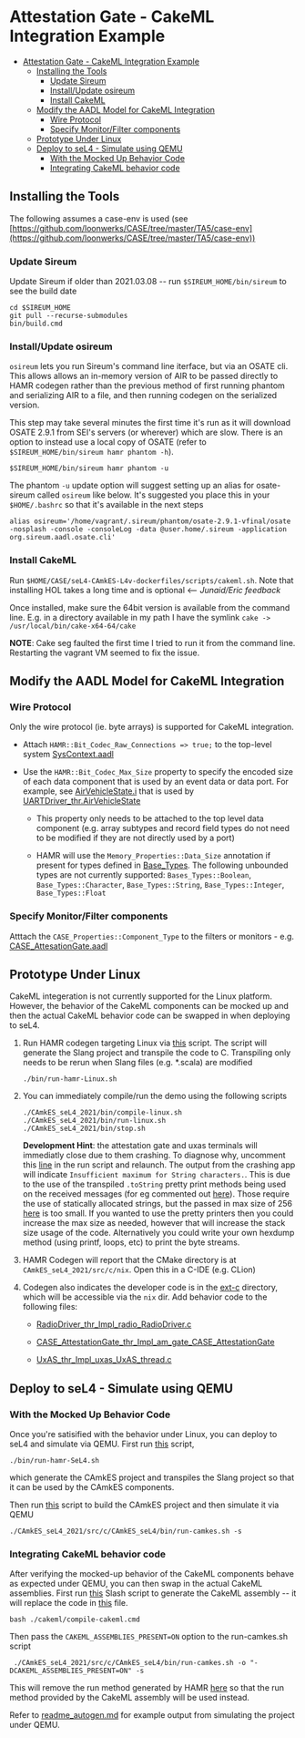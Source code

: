 # Attestation Gate - CakeML Integration Example

<!--ts-->
   * [Attestation Gate - CakeML Integration Example](#attestation-gate---cakeml-integration-example)
      * [Installing the Tools](#installing-the-tools)
         * [Update Sireum](#update-sireum)
         * [Install/Update osireum](#installupdate-osireum)
         * [Install CakeML](#install-cakeml)
      * [Modify the AADL Model for CakeML Integration](#modify-the-aadl-model-for-cakeml-integration)
         * [Wire Protocol](#wire-protocol)
         * [Specify Monitor/Filter components](#specify-monitorfilter-components)
      * [Prototype Under Linux](#prototype-under-linux)
      * [Deploy to seL4 - Simulate using QEMU](#deploy-to-sel4---simulate-using-qemu)
         * [With the Mocked Up Behavior Code](#with-the-mocked-up-behavior-code)
         * [Integrating CakeML behavior code](#integrating-cakeml-behavior-code)

<!-- Added by: vagrant, at: Tue 13 Apr 2021 09:51:17 PM UTC -->

<!--te-->

## Installing the Tools


The following assumes a case-env is used (see [https://github.com/loonwerks/CASE/tree/master/TA5/case-env](https://github.com/loonwerks/CASE/tree/master/TA5/case-env))

### Update Sireum

Update Sireum if older than 2021.03.08 -- run ``$SIREUM_HOME/bin/sireum`` to see the build date

```
cd $SIREUM_HOME
git pull --recurse-submodules
bin/build.cmd
```

### Install/Update osireum

``osireum`` lets you run Sireum's command line iterface, but via an OSATE cli.  This allows allows an in-memory version of AIR to be passed directly to HAMR codegen rather than the previous method of first running phantom and serializing AIR to a file, and then running codegen on the serialized version.

This step may take several minutes the first time it's run as it will download OSATE 2.9.1 from SEI's servers (or wherever) which are slow.
There is an option to instead use a local copy of OSATE (refer to ``$SIREUM_HOME/bin/sireum hamr phantom -h``).

```
$SIREUM_HOME/bin/sireum hamr phantom -u
```

The phantom ``-u`` update option will suggest setting up an alias for osate-sireum called ``osireum`` like below.
It's suggested you place this in your ``$HOME/.bashrc`` so that it's available in the next steps

```
alias osireum='/home/vagrant/.sireum/phantom/osate-2.9.1-vfinal/osate -nosplash -console -consoleLog -data @user.home/.sireum -application org.sireum.aadl.osate.cli'
```

### Install CakeML

Run ``$HOME/CASE/seL4-CAmkES-L4v-dockerfiles/scripts/cakeml.sh``.  Note that installing HOL takes a long time and is optional <-- *Junaid/Eric feedback*

Once installed, make sure the 64bit version is available from the command line.  E.g. in a directory available in my path I have the symlink ``cake -> /usr/local/bin/cake-x64-64/cake``

**NOTE**: Cake seg faulted the first time I tried to run it from the command line.  Restarting the vagrant VM seemed to fix the issue.

## Modify the AADL Model for CakeML Integration

### Wire Protocol
Only the wire protocol (ie. byte arrays) is supported for CakeML integration.

  - Attach ``HAMR::Bit_Codec_Raw_Connections => true;`` to the top-level system [SysContext.aadl](SysContext.aadl#L111)
  - Use the ``HAMR::Bit_Codec_Max_Size`` property to specify the encoded size of each data component that is used by an event data or data port.  For example, see [AirVehicleState.i](CMASI.aadl#L363) that is used by [UARTDriver_thr.AirVehicleState](SysContext.aadl#L59)

    - This property only needs to be attached to the top level data component (e.g. array subtypes and record field types do not need to be modified if they are not directly used by a port)

    - HAMR will use the ``Memory_Properties::Data_Size`` annotation if present for types defined in [Base_Types](https://github.com/osate/osate2/blob/master/core/org.osate.contribution.sei/resources/packages/Base_Types.aadl).  The following unbounded types are not currently supported: ``Bases_Types::Boolean``, ``Base_Types::Character``, ``Base_Types::String``, ``Base_Types::Integer``, ``Base_Types::Float``

### Specify Monitor/Filter components
Atttach the ``CASE_Properties::Component_Type`` to the filters or monitors - e.g. [CASE_AttesationGate.aadl](CASE_AttesationGate.aadl#L23)

## Prototype Under Linux

CakeML integeration is not currently supported for the Linux platform.  However, the behavior of the CakeML components can be mocked up and then the actual CakeML behavior code can be swapped in when deploying to seL4.

1. Run HAMR codegen targeting Linux via [this](bin/run-hamr-Linux.sh) script.  The script will generate the Slang project and transpile the code to C.  Transpiling only needs to be rerun when Slang files (e.g. *.scala) are modified
  
    ```./bin/run-hamr-Linux.sh```

1. You can immediately compile/run the demo using the following scripts
    ```
    ./CAmkES_seL4_2021/bin/compile-linux.sh
    ./CAmkES_seL4_2021/bin/run-linux.sh
    ./CAmkES_seL4_2021/bin/stop.sh
    ```

    **Development Hint**: the attestation gate and uxas terminals will immediatly close due to them crashing.  To diagnose why, uncomment this [line](CAmkES_seL4_2021/bin/run-linux.sh#L10) in the run script and relaunch.  The output from the crashing app will indicate ``Insufficient maximum for String characters.``.  This is due to the use of the transpiled ``.toString`` pretty print methods being used on the received messages (for eg commented out 
    [here](CAmkES_seL4_2021/src/c/ext-c/CASE_AttestationGate_thr_Impl_am_gate_CASE_AttestationGate/CASE_AttestationGate_thr_Impl_am_gate_CASE_AttestationGate.c#L94)).
    Those require the use of statically allocated strings, but the passed in max size of 256 [here](bin/run-hamr-Linux.sh#L30) is too small.  If you wanted to use the pretty printers then you could increase the max size as needed, however that will increase the stack size usage of the code.  Alternatively you could write your own hexdump method (using printf, loops, etc) to print the byte streams.


1. HAMR Codegen will report that the CMake directory is at ``CAmkES_seL4_2021/src/c/nix``.  Open this in a C-IDE (e.g. CLion)

1. Codegen also indicates the developer code is in the [ext-c](CAmkES_seL4_2021/src/c/ext-c) directory, which will be accessible via the ``nix`` dir.  Add behavior code to the following files:

    - [RadioDriver_thr_Impl_radio_RadioDriver.c](CAmkES_seL4_2021/src/c/ext-c/RadioDriver_thr_Impl_radio_RadioDriver/RadioDriver_thr_Impl_radio_RadioDriver.c)

    - [CASE_AttestationGate_thr_Impl_am_gate_CASE_AttestationGate](CAmkES_seL4_2021/src/c/ext-c/CASE_AttestationGate_thr_Impl_am_gate_CASE_AttestationGate/CASE_AttestationGate_thr_Impl_am_gate_CASE_AttestationGate.c)

    - [UxAS_thr_Impl_uxas_UxAS_thread.c](CAmkES_seL4_2021/src/c/ext-c/UxAS_thr_Impl_uxas_UxAS_thread/UxAS_thr_Impl_uxas_UxAS_thread.c)


## Deploy to seL4 - Simulate using QEMU

### With the Mocked Up Behavior Code
Once you're satisified with the behavior under Linux, you can deploy to seL4 and simulate via QEMU.  First run [this](bin/run-hamr-SeL4.sh) script,

```
./bin/run-hamr-SeL4.sh
```

which generate the CAmkES project and transpiles the Slang project so that it can be used by the CAmkES components.

Then run [this](CAmkES_seL4_2021/src/c/CAmkES_seL4/bin/run-camkes.sh) script to build the CAmkES project and then simulate it via QEMU

```
./CAmkES_seL4_2021/src/c/CAmkES_seL4/bin/run-camkes.sh -s
```

### Integrating CakeML behavior code

After verifying the mocked-up behavior of the CakeML components behave as expected under QEMU, you can then swap in the actual CakeML assemblies.  First run [this](cakeml/compile-cakeml.cmd) Slash script to generate the CakeML assembly -- it will replace the code in 
[this](CAmkES_seL4_2021/src/c/CAmkES_seL4/components/CASE_AttestationGate_thr_Impl_am_gate_CASE_AttestationGate/src/sb_CASE_AttestationGate_thr_Impl.S) file.

```
bash ./cakeml/compile-cakeml.cmd
```

Then pass the ``CAKEML_ASSEMBLIES_PRESENT=ON`` option to the run-camkes.sh script

```
 ./CAmkES_seL4_2021/src/c/CAmkES_seL4/bin/run-camkes.sh -o "-DCAKEML_ASSEMBLIES_PRESENT=ON" -s
```

This will remove the run method generated by HAMR 
[here](CAmkES_seL4_2021/src/c/CAmkES_seL4/components/CASE_AttestationGate_thr_Impl_am_gate_CASE_AttestationGate/src/sb_CASE_AttestationGate_thr_Impl.c#L295) 
so that the run method provided by the CakeML assembly will be used instead.

Refer to [readme_autogen.md](readme_autogen.md#example-output) for example output from simulating the project under QEMU.
